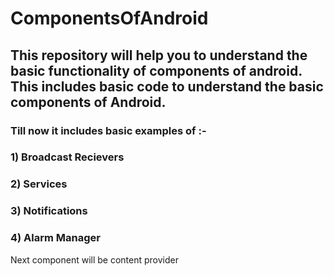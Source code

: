 # ComponentsOfAndroid
## This repository will help you to understand the basic functionality of components of android. This includes basic code to understand the basic components of Android.
### Till now it includes basic examples of :-
### 1) Broadcast Recievers
### 2) Services
### 3) Notifications 
### 4) Alarm Manager

Next component will be content provider
